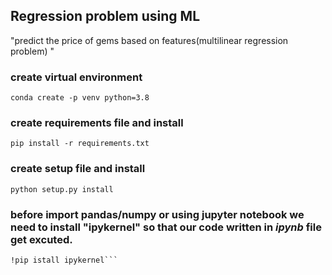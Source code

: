 ## Regression problem using ML
"predict the price of gems based on features(multilinear regression problem)
"
### create virtual environment
```
conda create -p venv python=3.8
```

### create requirements file and install
```
pip install -r requirements.txt
```

### create setup file and install

```
python setup.py install
```

### before import pandas/numpy or using jupyter notebook we need to install "ipykernel" so that our code written in *ipynb* file get excuted.

```
!pip istall ipykernel```